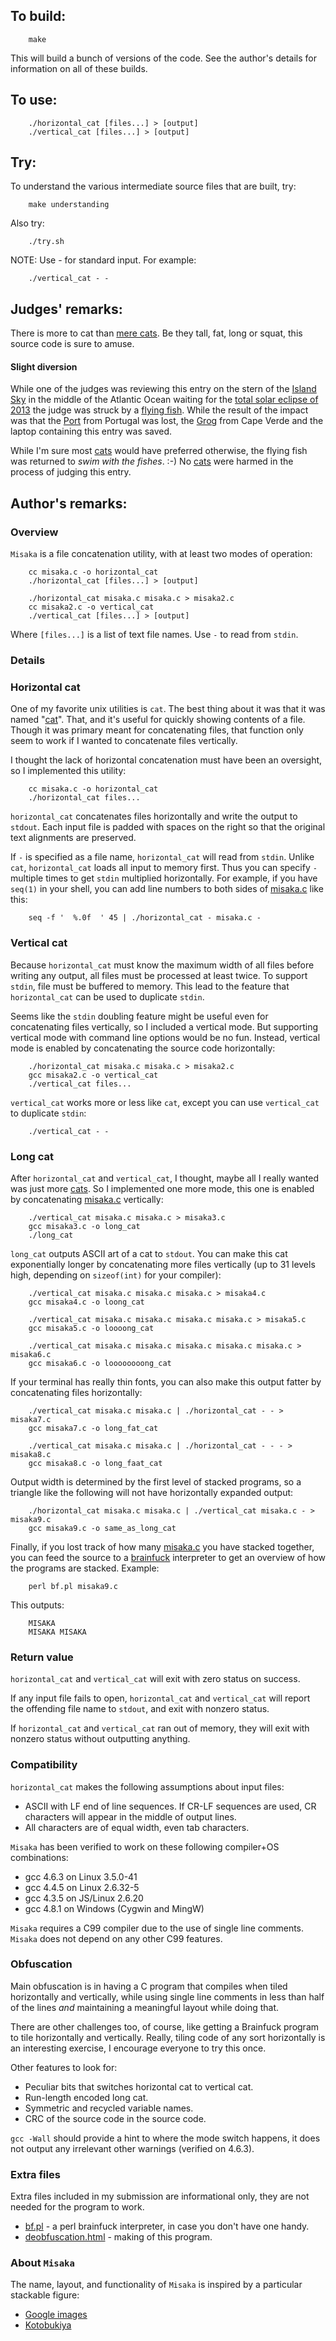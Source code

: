 ## To build:

``` <!---sh-->
    make
```

This will build a bunch of versions of the code. See the author's details for
information on all of these builds.


## To use:

``` <!---sh-->
    ./horizontal_cat [files...] > [output]
    ./vertical_cat [files...] > [output]
```


## Try:

To understand the various intermediate source files that are built, try:

``` <!---sh-->
    make understanding
```

Also try:

``` <!---sh-->
    ./try.sh
```

NOTE: Use - for standard input.  For example:

``` <!---sh-->
    ./vertical_cat - -
```


## Judges' remarks:

There is more to cat than [mere cats](http://cheezburger.com/1680494336).  Be
they tall, fat, long or squat, this source code is sure to amuse.


#### Slight diversion

While one of the judges was reviewing this entry on the stern of the
[Island Sky](http://www.noble-caledonia.co.uk/information/detail.asp?id=2&spid=76)
in the middle of the Atlantic Ocean waiting for the
[total solar eclipse of 2013](http://en.wikipedia.org/wiki/Solar_eclipse_of_November_3,_2013)
the judge was struck by a
[flying fish](http://en.wikipedia.org/wiki/Flying_fish).
While the result of the impact was that the
[Port](http://en.wikipedia.org/wiki/Port_wine) from Portugal was lost, the
[Grog](https://web.archive.org/web/20130702003043/http://www.travelforpassion.com/grog-factory-cape-verde-santo-antao-cape-verde-1602-photo)
from Cape Verde and the laptop containing this entry was saved.

While I'm sure most [cats](https://rationalwiki.org/wiki/Fun:Cat) would have
preferred otherwise, the flying fish was returned to *swim with the fishes*. :-)
No [cats](https://rationalwiki.org/wiki/Fun:Cat) were harmed in the process of
judging this entry.


## Author's remarks:

### Overview

`Misaka` is a file concatenation utility, with at least two modes of
operation:

``` <!---sh-->
    cc misaka.c -o horizontal_cat
    ./horizontal_cat [files...] > [output]

    ./horizontal_cat misaka.c misaka.c > misaka2.c
    cc misaka2.c -o vertical_cat
    ./vertical_cat [files...] > [output]
```

Where `[files...]` is a list of text file names.  Use `-` to read from `stdin`.


### Details

### Horizontal cat

One of my favorite unix utilities is `cat`.  The best thing about it was that it
was named "[cat](https://rationalwiki.org/wiki/Fun:Cat)".  That, and it's useful
for quickly showing contents of a file.  Though it was primary meant for
concatenating files, that function only seem to work if I wanted to concatenate
files vertically.

I thought the lack of horizontal concatenation must have been an oversight,
so I implemented this utility:

``` <!---sh-->
    cc misaka.c -o horizontal_cat
    ./horizontal_cat files...
```

`horizontal_cat` concatenates files horizontally and write the output to
`stdout`.  Each input file is padded with spaces on the right so that the
original text alignments are preserved.

If `-` is specified as a file name, `horizontal_cat` will read from `stdin`.
Unlike `cat`, `horizontal_cat` loads all input to memory first.  Thus you
can specify `-` multiple times to get `stdin` multiplied horizontally.  For
example, if you have `seq(1)` in your shell, you can add line numbers to both
sides of [misaka.c](%%REPO_URL%%/2013/misaka/misaka.c) like this:

``` <!---sh-->
    seq -f '  %.0f  ' 45 | ./horizontal_cat - misaka.c -
```


### Vertical cat

Because `horizontal_cat` must know the maximum width of all files before
writing any output, all files must be processed at least twice.  To support
`stdin`, file must be buffered to memory.  This lead to the feature that
`horizontal_cat` can be used to duplicate `stdin`.

Seems like the `stdin` doubling feature might be useful even for concatenating
files vertically, so I included a vertical mode.  But supporting vertical
mode with command line options would be no fun.  Instead, vertical mode is
enabled by concatenating the source code horizontally:

``` <!---sh-->
    ./horizontal_cat misaka.c misaka.c > misaka2.c
    gcc misaka2.c -o vertical_cat
    ./vertical_cat files...
```

`vertical_cat` works more or less like `cat`, except you can use
`vertical_cat` to duplicate `stdin`:

``` <!---sh-->
    ./vertical_cat - -
```


### Long cat

After `horizontal_cat` and `vertical_cat`, I thought, maybe all I really wanted
was just more [cats](https://rationalwiki.org/wiki/Fun:Cat).  So I implemented
one more mode, this one is enabled by concatenating [misaka.c](%%REPO_URL%%/2013/misaka/misaka.c)
vertically:

``` <!---sh-->
    ./vertical_cat misaka.c misaka.c > misaka3.c
    gcc misaka3.c -o long_cat
    ./long_cat
```

`long_cat` outputs ASCII art of a cat to `stdout`.  You can make this cat
exponentially longer by concatenating more files vertically (up to 31 levels
high, depending on `sizeof(int)` for your compiler):

``` <!---sh-->
    ./vertical_cat misaka.c misaka.c misaka.c > misaka4.c
    gcc misaka4.c -o loong_cat

    ./vertical_cat misaka.c misaka.c misaka.c misaka.c > misaka5.c
    gcc misaka5.c -o loooong_cat

    ./vertical_cat misaka.c misaka.c misaka.c misaka.c misaka.c > misaka6.c
    gcc misaka6.c -o loooooooong_cat
```

If your terminal has really thin fonts, you can also make this output fatter
by concatenating files horizontally:

``` <!---sh-->
    ./vertical_cat misaka.c misaka.c | ./horizontal_cat - - > misaka7.c
    gcc misaka7.c -o long_fat_cat

    ./vertical_cat misaka.c misaka.c | ./horizontal_cat - - - > misaka8.c
    gcc misaka8.c -o long_faat_cat
```

Output width is determined by the first level of stacked programs, so a
triangle like the following will not have horizontally expanded output:

``` <!---sh-->
    ./horizontal_cat misaka.c misaka.c | ./vertical_cat misaka.c - > misaka9.c
    gcc misaka9.c -o same_as_long_cat
```

Finally, if you lost track of how many [misaka.c](%%REPO_URL%%/2013/misaka/misaka.c) you have stacked
together, you can feed the source to a
[brainfuck](https://en.wikipedia.org/wiki/Brainfuck) interpreter to get an
overview of how the programs are stacked.  Example:

``` <!---sh-->
    perl bf.pl misaka9.c
```

This outputs:

```
    MISAKA
    MISAKA MISAKA
```


### Return value

`horizontal_cat` and `vertical_cat` will exit with zero status on success.

If any input file fails to open, `horizontal_cat` and `vertical_cat` will
report the offending file name to `stdout`, and exit with nonzero status.

If `horizontal_cat` and `vertical_cat` ran out of memory, they will exit
with nonzero status without outputting anything.


### Compatibility

`horizontal_cat` makes the following assumptions about input files:

* ASCII with LF end of line sequences.  If CR-LF sequences are used, CR
 characters will appear in the middle of output lines.
* All characters are of equal width, even tab characters.

`Misaka` has been verified to work on these following compiler+OS combinations:

* gcc 4.6.3 on Linux 3.5.0-41
* gcc 4.4.5 on Linux 2.6.32-5
* gcc 4.3.5 on JS/Linux 2.6.20
* gcc 4.8.1 on Windows (Cygwin and MingW)

`Misaka` requires a C99 compiler due to the use of single line comments.
`Misaka` does not depend on any other C99 features.


### Obfuscation

Main obfuscation is in having a C program that compiles when tiled
horizontally and vertically, while using single line comments in less than
half of the lines *and* maintaining a meaningful layout while doing that.

There are other challenges too, of course, like getting a Brainfuck program
to tile horizontally and vertically.  Really, tiling code of any sort
horizontally is an interesting exercise, I encourage everyone to try this
once.

Other features to look for:

* Peculiar bits that switches horizontal cat to vertical cat.
* Run-length encoded long cat.
* Symmetric and recycled variable names.
* CRC of the source code in the source code.

`gcc -Wall` should provide a hint to where the mode switch happens, it
does not output any irrelevant other warnings (verified on 4.6.3).


### Extra files

Extra files included in my submission are informational only, they are not
needed for the program to work.

* [bf.pl](%%REPO_URL%%/2013/misaka/bf.pl) - a perl brainfuck interpreter, in case you don't have one
handy.
* [deobfuscation.html](deobfuscation.html) - making of this program.


### About `Misaka`

The name, layout, and functionality of `Misaka` is inspired by a particular
stackable figure:

* [Google images](http://google.co.jp/search?q=%E3%83%9F%E3%82%B5%E3%82%AB%E7%9B%9B%E3%82%8A&tbm=isch)
* [Kotobukiya](https://web.archive.org/web/20140325175014/http://main.kotobukiya.co.jp/figure/tsubucole_tmi_misakamori/)


<!--

    Copyright © 1984-2024 by Landon Curt Noll. All Rights Reserved.

    You are free to share and adapt this file under the terms of this license:

        Creative Commons Attribution-ShareAlike 4.0 International (CC BY-SA 4.0)

    For more information, see:

        https://creativecommons.org/licenses/by-sa/4.0/

-->

